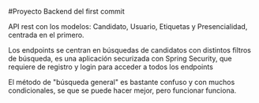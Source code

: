 #Proyecto Backend del first commit

API rest con los modelos: Candidato, Usuario, Etiquetas y Presencialidad, centrada en el primero.

Los endpoints se centran en búsquedas de candidatos con distintos filtros de búsqueda, es una aplicación 
securizada con Spring Security, que requiere de registro y login para acceder a todos los endpoints

El método de "búsqueda general" es bastante confuso y con muchos condicionales, se que se puede hacer mejor,
pero funcionar funciona.